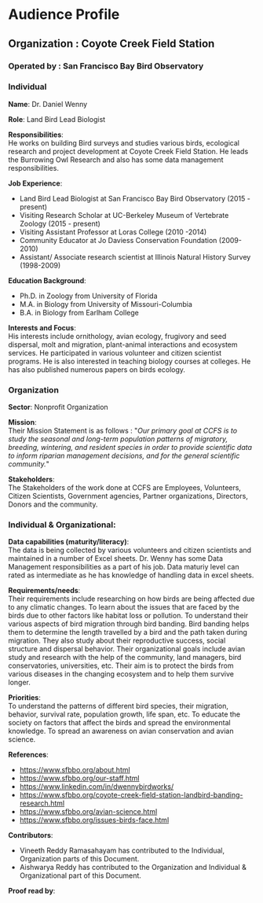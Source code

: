# Audience Profile

## Organization : Coyote Creek Field Station
### Operated by : San Francisco Bay Bird Observatory

### Individual

**Name**: Dr. Daniel Wenny 

**Role**: Land Bird Lead Biologist

**Responsibilities**: <br/>
He works on building Bird surveys and studies various birds, ecological research and project development at Coyote Creek Field Station. He leads the Burrowing Owl Research and also has some data management responsibilities.
 
**Job Experience**:
* Land Bird Lead Biologist at San Francisco Bay Bird Observatory (2015 - present)
* Visiting Research Scholar at UC-Berkeley Museum of Vertebrate Zoology (2015 - present)
* Visiting Assistant Professor at Loras College (2010 -2014)
* Community Educator at Jo Daviess Conservation Foundation (2009-2010)
* Assistant/ Associate research scientist at Illinois Natural History Survey (1998-2009)

**Education Background**: 
* Ph.D. in Zoology from University of Florida 
* M.A. in Biology from University of Missouri-Columbia
* B.A. in Biology from Earlham College

**Interests and Focus**:<br/>
His interests include ornithology, avian ecology,  frugivory and seed dispersal, molt and migration, plant-animal interactions and ecosystem services. He participated in various volunteer and citizen scientist programs. He is also interested in teaching biology courses at colleges. He has also published numerous papers on birds ecology.

### Organization
**Sector**: Nonprofit Organization

**Mission**: <br/>
Their Mission Statement is as follows : "_Our primary goal at CCFS is to study the seasonal and long-term population patterns of migratory, breeding, wintering, and resident species in order to provide scientific data to inform riparian management decisions, and for the general scientific community._"

**Stakeholders**:<br/>
The Stakeholders of the work done at CCFS are Employees, Volunteers, Citizen Scientists, Government agencies, Partner organizations, Directors, Donors and the community.  

### Individual & Organizational:

**Data capabilities (maturity/literacy)**:<br/>
The data is being collected by various volunteers and citizen scientists and maintained in a number of Excel sheets. Dr. Wenny has some Data Management responsibilities as a part of his job. Data maturiy level can rated as intermediate as he has knowledge of handling data in excel sheets.

**Requirements/needs**:<br/>
Their requirements include researching on how birds are being affected due to any climatic changes. To learn about the issues that are faced by the birds due to other factors like habitat loss or pollution. To understand their various aspects of bird migration through bird banding. Bird banding helps them to determine the length travelled by a bird and the path taken during migration. They also study about their reproductive success, social structure and dispersal behavior. 
Their organizational goals include avian study and research with the help of the community, land managers, bird conservatories, universities, etc. Their aim is to protect the birds from various diseases in the changing ecosystem and to help them survive longer. 

**Priorities**:<br/>
To understand the patterns of different bird species, their migration, behavior, survival rate, population growth, life span, etc. To educate the society on factors that affect the birds and spread the environmental knowledge. To spread an awareness on avian conservation and avian science. 

**References**:
* https://www.sfbbo.org/about.html
* https://www.sfbbo.org/our-staff.html
* https://www.linkedin.com/in/dwennybirdworks/ 
* https://www.sfbbo.org/coyote-creek-field-station-landbird-banding-research.html
* https://www.sfbbo.org/avian-science.html
* https://www.sfbbo.org/issues-birds-face.html

**Contributors**:
* Vineeth Reddy Ramasahayam has contributed to the Individual, Organization parts of this Document.
* Aishwarya Reddy has contributed to the Organization and Individual & Organizational part of this Document.


**Proof read by**: 

